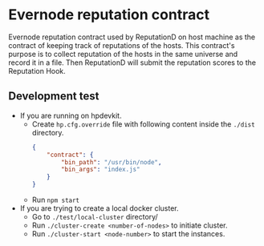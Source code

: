 # Evernode reputation contract

Evernode reputation contract used by ReputationD on host machine as the contract of keeping track of reputations of the hosts. This contract's purpose is to collect reputation of the hosts in the same universe and record it in a file. Then ReputationD will submit the reputation scores to the Reputation Hook.

## Development test
- If you are running on hpdevkit.
  - Create `hp.cfg.override` file with following content inside the `./dist` directory.
    ```json
    {
        "contract": {
            "bin_path": "/usr/bin/node",
            "bin_args": "index.js"
        }
    }
    ```
  - Run `npm start`
- If you are trying to create a local docker cluster.
  - Go to `./test/local-cluster` directory/
  - Run `./cluster-create <number-of-nodes>` to initiate cluster.
  - Run `./cluster-start <node-number>` to start the instances.